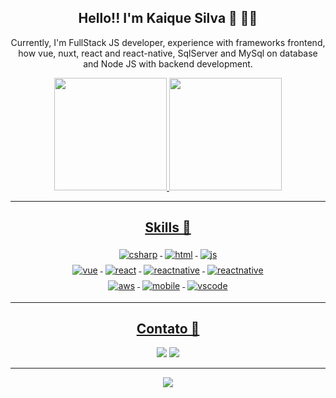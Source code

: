 <div align="center">
  <h2>Hello!! I'm Kaique Silva 👋 👨‍💻</h2>
  <p>Currently, I'm FullStack JS developer, experience with frameworks frontend, how vue, nuxt, react and react-native, SqlServer and MySql on database and Node JS with backend development.</p>
</div> 
  
<div align="center">
  <a href="https://github.com/DevKaiqueSilva">
  <img height="180em" src="https://github-readme-stats.vercel.app/api?username=DevKaiqueSilva&show_icons=true&theme=nord&include_all_commits=true&count_private=true"/>
  <img height="180em" src="https://github-readme-stats.vercel.app/api/top-langs/?username=DevKaiqueSilva&layout=compact&langs_count=7&theme=nord"/>
</div>
<hr/>
  
<h2 align="center"> Skills 🔨 </h2>

<p align="center">

<img src="https://github.com/Quadrified/Quadrified/blob/master/assets/svg/dev/languages/csharp.svg" alt="csharp" style="vertical-align:top; margin:4px">  
<img src="https://github.com/Quadrified/Quadrified/blob/master/assets/svg/dev/languages/html.svg" alt="html" style="vertical-align:top; margin:4px">
<img src="https://github.com/Quadrified/Quadrified/blob/master/assets/svg/dev/languages/js.svg" alt="js" style="vertical-align:top; margin:4px">
<br/>
<img src="https://github.com/Quadrified/Quadrified/blob/master/assets/svg/dev/frameworks/vue.svg" alt="vue" style="vertical-align:top; margin:4px">
<img src="https://github.com/Quadrified/Quadrified/blob/master/assets/svg/dev/frameworks/react.svg" alt="react" style="vertical-align:top; margin:4px">
<img src="https://github.com/Quadrified/Quadrified/blob/master/assets/svg/dev/frameworks/%20reactnative.svg" alt="reactnative" style="vertical-align:top; margin:4px">
<img src="https://github.com/Quadrified/Quadrified/blob/master/assets/svg/dev/frameworks/node.svg" alt="reactnative" style="vertical-align:top; margin:4px">
<br/> 
<img src="https://github.com/Quadrified/Quadrified/blob/master/assets/svg/dev/services/aws.svg" alt="aws" style="vertical-align:top; margin:4px">
<img src="https://github.com/Quadrified/Quadrified/blob/master/assets/svg/dev/misc/mobile.svg" alt="mobile" style="vertical-align:top; margin:4px">
<img src="https://github.com/Quadrified/Quadrified/blob/master/assets/svg/dev/tools/visualstudio_code.svg" alt="vscode" style="vertical-align:top; margin:4px">

</p> 
<hr/>
  
<h2 align="center"> Contato 📲</h2>
  
<div align="center"> 
  <a href = "mailto:kaiquesouzasilva11@gmail.com"><img src="https://img.shields.io/badge/-Gmail-%23333?style=for-the-badge&logo=gmail&logoColor=white" target="_blank"></a>
  <a href="https://www.linkedin.com/in/kaiquessouza/" target="_blank"><img src="https://img.shields.io/badge/-LinkedIn-%230077B5?style=for-the-badge&logo=linkedin&logoColor=white"   target="_blank"></a>  
</div>
<hr/>
<div align="center">
  <a href="https://github.com/GlauciaLS"><img src="https://komarev.com/ghpvc/?username=DevKaiqueSilva"/></a>  
</div>
